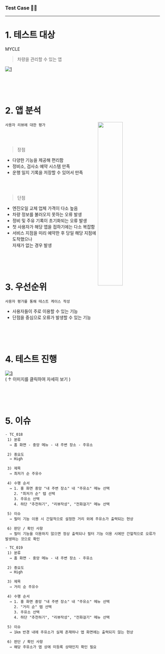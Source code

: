 ### Test Case ✍🏼
___

# 1. 테스트 대상
MYCLE
> 차량을 관리할 수 있는 앱

[![1](https://github.com/TestUhm/Testcase1/assets/154364394/896b7abc-11fb-4dc5-a869-c0b0fd5f45e3.png?raw=true)](https://mycle.co.kr/)


<br/>
<br/>
<br/>


# 2. 앱 분석


<img src="https://github.com/TestUhm/Testcase1/assets/154364394/efbb5de8-1d61-475e-918e-a1708f14f1c1.png?raw=true" alt="" width="40%" height="530" align="right">


```사용자 리뷰에 대한 평가```

<br/>
<br/>

> 장점
- 다양한 기능을 제공해 편리함
- 정비소, 검사소 예약 시스템 만족
- 운행 일지 기록을 저장할 수 있어서 만족

<br/><br/>

> 단점
- 엔진오일 교체 업체 가격이 다소 높음
- 차량 정보를 불러오지 못하는 오류 발생
- 정비 및 주유 기록이 초기화되는 오류 발생
- 첫 사용자가 해당 앱을 접하기에는 다소 복잡함
- 서비스 지점을 미리 예약한 후 당일 해당 지점에 도착했으나<br/>
자재가 없는 경우 발생

<br/>
<br/>
<br/>

# 3. 우선순위
```사용자 평가를 통해 테스트 케이스 작성```
- 사용자들이 주로 이용할 수 있는 기능
- 단점을 중심으로 오류가 발생할 수 있는 기능


<br/>
<br/>
<br/>

# 4. 테스트 진행

[![3](https://github.com/TestUhm/Testcase1/assets/154364394/d1b6b378-b01d-456b-b87c-7b4932305606.png?raw=true)](https://docs.google.com/spreadsheets/d/12sLQMDEUuU9e9TURRgcy3NTbxH1CY_6oO4BnkGtvbO8/edit?usp=sharing)<br/>
( ↑ 이미지를 클릭하여 자세히 보기 )


<br/>
<br/>
<br/>

# 5. 이슈

```
- TC_018
 1) 분류
  → 홈 화면 - 중앙 메뉴 - 내 주변 장소 - 주유소

 2) 중요도
  → High

 3) 제목
  → 최저가 순 주유수

 4) 수행 순서
  → 1. 홍 화면 중앙 "내 주변 장소" 내 "주유소" 메뉴 선택
    2. "최저가 순" 탭 선택
    3. 주유소 선택
    4. 하단 "추천하기", "리뷰작성", "전화걸기" 메뉴 선택

 5) 이슈
  → 필터 기능 이용 시 간헐적으로 설정한 거리 외에 주유소가 출력되는 현상

 6) 판단 / 확인 사항
  → 필터 기능을 이용하지 않으면 정상 출력되나 필터 기능 이용 시에만 간헐적으로 오류가 발생하는 것으로 확인
```

```
- TC_019
 1) 분류
  → 홈 화면 - 중앙 메뉴 - 내 주변 장소 - 주유소

 2) 중요도
  → High

 3) 제목
  → 거리 순 주유수

 4) 수행 순서
  → 1. 홍 화면 중앙 "내 주변 장소" 내 "주유소" 메뉴 선택
    2. "거리 순" 탭 선택
    3. 주유소 선택
    4. 하단 "추천하기", "리뷰작성", "전화걸기" 메뉴 선택

 5) 이슈
  → 1km 반경 내에 주유소가 실제 존재하나 앱 화면에는 출력되지 않는 현상

 6) 판단 / 확인 사항
  → 해당 주유소가 앱 상에 미등록 상태인지 확인 필요
```

